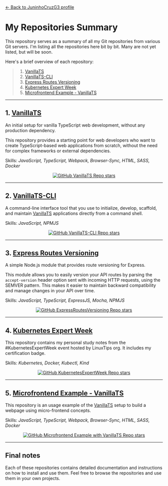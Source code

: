 [<- Back to JuninhoCruzG3 profile](./README.md)

# My Repositories Summary

This repository serves as a summary of all my Git repositories from various Git servers. I'm listing all the repositories here bit by bit. Many are not yet listed, but will be soon.

Here's a brief overview of each repository:

> 1. [VanillaTS](#1--vanillats)
> 2. [VanillaTS-CLI](#2-vanillats-cli)
> 3. [Express Routes Versioning](#3-express-routes-versioning)
> 4. [Kubernetes Expert Week](#4-kubernetes-expert-week)
> 5. [Microfrontend Example - VanillaTS](#5-microfrontend-example---vanillats)

---
## 1.  [VanillaTS](https://github.com/juninhocruzg3/VanillaTS)

An initial setup for vanilla TypeScript web development, without any production dependency.

This repository provides a starting point for web developers who want to create TypeScript-based web applications from scratch, without the need for complex frameworks or external dependencies.

Skills: _JavaScript, TypeScript, Webpack, Browser-Sync, HTML, SASS, Docker_

<p align="center">
  <a href="https://github.com/juninhocruzg3/VanillaTS">
    <img alt="GitHub VanillaTS Repo stars" src="https://img.shields.io/github/stars/juninhocruzg3/VanillaTS?label=VanillaTS&style=social">
  </a>
</p>

---
## 2. [VanillaTS-CLI](https://github.com/juninhocruzg3/VanillaTS-CLI)

A command-line interface tool that you use to initialize, develop, scaffold, and maintain [VanillaTS](https://github.com/juninhocruzg3/VanillaTS) applications directly from a command shell.

Skills: _JavaScript, NPMJS_

<p align="center">
  <a href="https://github.com/juninhocruzg3/VanillaTS-CLI">
    <img alt="GitHub VanillaTS-CLI Repo stars" src="https://img.shields.io/github/stars/juninhocruzg3/VanillaTS-CLI?label=VanillaTS%20CLI&style=social">
  </a>
</p>

---
## 3. [Express Routes Versioning](https://github.com/juninhocruzg3/express-routes-versioning)

A simple Node.js module that provides route versioning for Express.

This module allows you to easily version your API routes by parsing the `accept-version` header option sent with incoming HTTP requests, using the SEMVER pattern. This makes it easier to maintain backward compatibility and manage changes in your API over time.

Skills: _JavaScript, TypeScript, ExpressJS, Mocha, NPMJS_

<p align="center">
  <a href="https://github.com/juninhocruzg3/express-routes-versioning">
    <img alt="GitHub ExpressRoutesVersioning Repo stars" src="https://img.shields.io/github/stars/juninhocruzg3/express-routes-versioning?label=Express%20Routes%20Versioning&style=social">
  </a>
</p>

---
## 4. [Kubernetes Expert Week](https://github.com/juninhocruzg3/KubernetesExpertWeek)

This repository contains my personal study notes from the #KubernetesExpertWeek event hosted by LinuxTips org. It includes my certification badge.

Skills: _Kubernetes, Docker, Kubectl, Kind_

<p align="center">
  <a href="https://github.com/juninhocruzg3/KubernetesExpertWeek">
    <img alt="GitHub KubernetesExpertWeek Repo stars" src="https://img.shields.io/github/stars/juninhocruzg3/KubernetesExpertWeek?label=Kubernetes%20Expert%20Week&style=social">
  </a>
</p>

---

## 5. [Microfrontend Example - VanillaTS](https://github.com/juninhocruzg3/microfrontend-example-vanilla-ts)

This repository is an usage example of the [VanillaTS](https://github.com/juninhocruzg3/VanillaTS) setup to build a webpage using micro-frontend concepts.

Skills: _JavaScript, TypeScript, Webpack, Browser-Sync, HTML, SASS, Docker_

<p align="center">
  <a href="https://github.com/juninhocruzg3/microfrontend-example-vanilla-ts">
    <img alt="GitHub Microfrontend Example with VanillaTS Repo stars" src="https://img.shields.io/github/stars/juninhocruzg3/microfrontend-example-vanilla-ts?label=Micro-Frontend%20With%20VanillaTS&style=social">
  </a>
</p>

---
## Final notes
Each of these repositories contains detailed documentation and instructions on how to install and use them. Feel free to browse the repositories and use them in your own projects.
